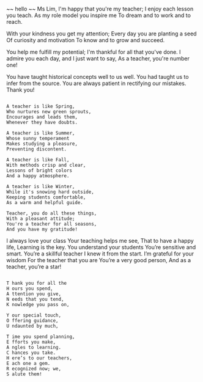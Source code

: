 ~~ hello ~~ 
Ms Lim,
I'm happy that you're my teacher;
I enjoy each lesson you teach.
As my role model you inspire me
To dream and to work and to reach.

With your kindness you get my attention;
Every day you are planting a seed
Of curiosity and motivation
To know and to grow and succeed.

You help me fulfill my potential;
I'm thankful for all that you've done.
I admire you each day, and I just want to say,
As a teacher, you're number one!

You have taught historical concepts well to us well.
You had taught us to infer from the source.
You are always patient in rectifying our mistakes.
Thank you!

~~~~~~~~~~~~~~~~~~~~~~~~~~~~~~~~~~

A teacher is like Spring,
Who nurtures new green sprouts,
Encourages and leads them,
Whenever they have doubts.

A teacher is like Summer,
Whose sunny temperament
Makes studying a pleasure,
Preventing discontent.

A teacher is like Fall,
With methods crisp and clear,
Lessons of bright colors
And a happy atmosphere.

A teacher is like Winter,
While it's snowing hard outside,
Keeping students comfortable,
As a warm and helpful guide.

Teacher, you do all these things,
With a pleasant attitude;
You're a teacher for all seasons,
And you have my gratitude!

~~~~~~~~~~~~~~~~~~~~~~~~~~~~~~~~~~~~~~

I always love your class
Your teaching helps me see,
That to have a happy life,
Learning is the key.
You understand your students
You’re sensitive and smart.
You’re a skillful teacher
I knew it from the start.
I’m grateful for your wisdom
For the teacher that you are
You’re a very good person,
And as a teacher, you’re a star!

~~~~~~~~~~~~~~~~~~~~~~~~~~~~~~~~~~~~~~

T hank you for all the
H ours you spend,
A ttention you give,
N eeds that you tend,
K nowledge you pass on,

Y our special touch,
O ffering guidance,
U ndaunted by much,

T ime you spend planning,
E fforts you make,
A ngles to learning.
C hances you take.
H ere’s to our teachers,
E ach one a gem.
R ecognized now; we,
S alute them!

